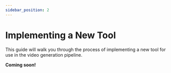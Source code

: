 ```yaml
---
sidebar_position: 2
---
```


# Implementing a New Tool

This guide will walk you through the process of implementing a new tool for use in the video generation pipeline.

**Coming soon!**
